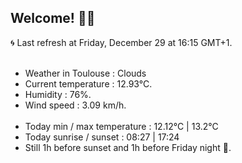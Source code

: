 ## Welcome! 👋😎

🌀 Last refresh at Friday, December 29 at 16:15 GMT+1. <br /><br />
<ul>
    <li>Weather in Toulouse : Clouds</li>
    <li>Current temperature : 12.93°C.</li>
    <li>Humidity : 76%.</li>
    <li>Wind speed : 3.09 km/h.</li>
    <br />
    <li>Today min / max temperature : 12.12°C | 13.2°C</li>
    <li>Today sunrise / sunset : 08:27 | 17:24</li>
    <li>Still 1h before sunset and 1h before Friday night 💅.</li>
</ul>